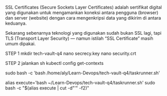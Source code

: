 SSL Certificates (Secure Sockets Layer Certificates) adalah sertifikat digital yang digunakan untuk mengamankan koneksi antara pengguna (browser)
 dan server (website) dengan cara mengenkripsi data yang dikirim di antara keduanya.

Sekarang sebenarnya teknologi yang digunakan sudah bukan SSL lagi, tapi TLS (Transport Layer Security) — namun istilah “SSL Certificate”
masih umum dipakai.

STEP 1
mkdir tech-vault-q4
nano secrecy.key
nano security.crt

STEP 2
jalankan sh
kubectl config get-contexts

sudo bash -c 'bash /home/aly/Learn-Devops/tech-vault-q4/taskrunner.sh'

alias execute='bash ~/Learn-Devops/tech-vault-q4/taskrunner.sh'
sudo bash -c "$(alias execute | cut -d"'" -f2)"

